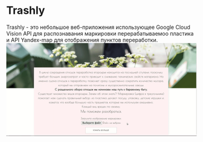 # Trashly

Trashly - это небольшое веб-приложения использующее Google Cloud Vision API для распознавания маркировки перерабатываемоо пластика и API Yandex-map для отображения пунктов переработки.
![trashly preview](trashLy.gif)